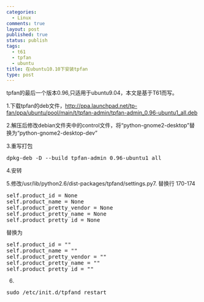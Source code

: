 ```yaml
--- 
categories: 
  - Linux
comments: true
layout: post
published: true
status: publish
tags: 
  - t61
  - tpfan
  - ubuntu
title: 在ubuntu10.10下安装tpfan
type: post
---
```

tpfan的最后一个版本0.96,只适用于ubuntu9.04，本文是基于T61而写。

1.下载tpfan的deb文件，http://ppa.launchpad.net/tp-fan/ppa/ubuntu/pool/main/t/tpfan-admin/tpfan-admin_0.96-ubuntu1_all.deb

2.解压后修改debian文件夹中的control文件，将“python-gnome2-desktop”替换为“python-gnome2-desktop-dev”

3.重写打包
<pre>dpkg-deb -D --build tpfan-admin_0.96-ubuntu1_all</pre>
4.安转

5.修改/usr/lib/python2.6/dist-packages/tpfand/settings.py7. 替换行 170-174
<pre>self.product_id = None
self.product_name = None
self.product_pretty_vendor = None
self.product_pretty_name = None
self.product_pretty_id = None</pre>
替换为
<pre>self.product_id = ""
self.product_name = ""
self.product_pretty_vendor = ""
self.product_pretty_name = ""
self.product_pretty_id = ""</pre>
6.
<pre>sudo /etc/init.d/tpfand restart</pre>
